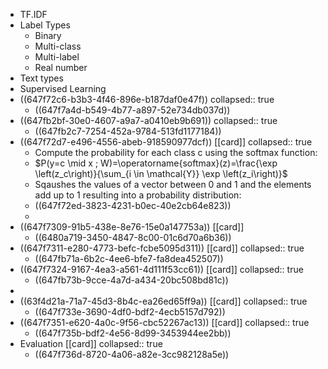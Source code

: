 - TF.IDF
- Label Types
	- Binary
	- Multi-class
	- Multi-label
	- Real number
- Text types
- Supervised Learning
- ((647f72c6-b3b3-4f46-896e-b187daf0e47f))
  collapsed:: true
	- ((647f7a4d-b549-4b77-a897-52e734db037d))
- ((647fb2bf-30e0-4607-a9a7-a0410eb9b691))
  collapsed:: true
	- ((647fb2c7-7254-452a-9784-513fd1177184))
- ((647f72d7-e496-4556-abeb-918590977dcf)) [[card]]
  collapsed:: true
	- Compute the probability for each class c using the softmax function:
	- $P(y=c \mid x ; W)=\operatorname{softmax}(z)=\frac{\exp \left(z_c\right)}{\sum_{i \in \mathcal{Y}} \exp \left(z_i\right)}$
	- Sqaushes the values of a vector between 0 and 1 and the elements add up to 1 resulting into a probability distribution:
	- ((647f72ed-3823-4231-b0ec-40e2cb64e823))
	-
- ((647f7309-91b5-438e-8e76-15e0a147753a)) [[card]]
	- ((6480a719-3450-4847-8c00-01c6d70a6b36))
- ((647f7311-e280-4773-befc-fcbe5095d311)) [[card]]
  collapsed:: true
	- ((647fb71a-6b2c-4ee6-bfe7-fa8dea452507))
- ((647f7324-9167-4ea3-a561-4d111f53cc61)) [[card]]
  collapsed:: true
	- ((647fb73b-9cce-4a7d-a434-20bc508bd81c))
-
- ((63f4d21a-71a7-45d3-8b4c-ea26ed65ff9a)) [[card]]
  collapsed:: true
	- ((647f733e-3690-4df0-bdf2-4ecb5157d792))
- ((647f7351-e620-4a0c-9f56-cbc52267ac13)) [[card]]
  collapsed:: true
	- ((647f735b-bdf2-4e56-8d99-3453944ee2bb))
- Evaluation [[card]]
  collapsed:: true
	- ((647f736d-8720-4a06-a82e-3cc982128a5e))